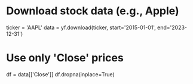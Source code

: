 # Download stock data (e.g., Apple)
ticker = 'AAPL'
data = yf.download(ticker, start='2015-01-01', end='2023-12-31')

# Use only 'Close' prices
df = data[['Close']]
df.dropna(inplace=True)

